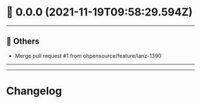 # :confetti_ball: 0.0.0 (2021-11-19T09:58:29.594Z)
- - -
## :newspaper: Others
* Merge pull request #1 from ohpensource/feature/lanz-1390
- - -
- - -
# Changelog
